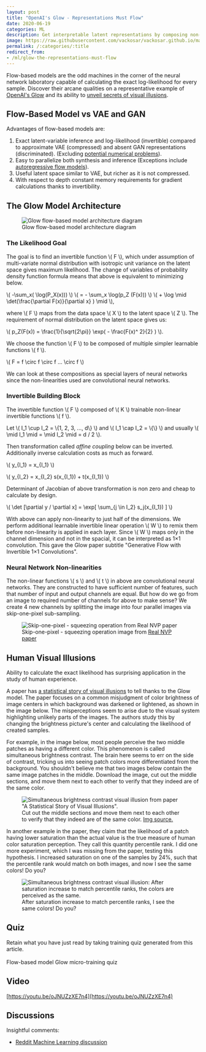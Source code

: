 ```yaml
---
layout: post
title: "OpenAI's Glow - Representations Must Flow"
date: 2020-06-19
categories: ML
description: Get interpretable latent representations by composing non-linear invertible functions and maximizing the exact log-likelihood.
image: https://raw.githubusercontent.com/vackosar/vackosar.github.io/master/images/glow-drawing.png
permalink: /:categories/:title
redirect_from:
- /ml/glow-the-representations-must-flow
---
```


<script src="https://polyfill.io/v3/polyfill.min.js?features=es6"></script>
<script id="MathJax-script" async src="https://cdn.jsdelivr.net/npm/mathjax@3/es5/tex-mml-chtml.js"></script>

Flow-based models are the odd machines in the corner of the neural network laboratory capable of calculating the exact log-likelihood for every sample.
Discover their arcane qualities on a representative example of [OpenAI's Glow](https://d4mucfpksywv.cloudfront.net/research-covers/glow/paper/glow.pdf) and its ability to [unveil secrets of visual illusions](https://arxiv.org/pdf/2005.08772v1.pdf).

## Flow-Based Model vs VAE and GAN
Advantages of flow-based models are:
1. Exact latent-variable inference and log-likelihood (invertible) compared to approximate VAE (compressed) and absent GAN representations (discriminated). (Excluding [potential numerical problems](https://arxiv.org/abs/2006.09347)).
1. Easy to parallelize both synthesis and inference (Exceptions include [autoregressive flow models](https://lilianweng.github.io/lil-log/2018/10/13/flow-based-deep-generative-models.html#models-with-autoregressive-flows)).
1. Useful latent space similar to VAE, but richer as it is not compressed.
1. With respect to depth constant memory requirements for gradient calculations thanks to invertibility.

## The Glow Model Architecture
<figure class="figure">
    <img
        class="figure-img img-fluid rounded"
        src="https://raw.githubusercontent.com/vackosar/vackosar.github.io/master/images/glow-drawing.png"
        alt="Glow flow-based model architecture diagram" />
    <figcaption class="figure-caption">Glow flow-based model architecture diagram</figcaption>
</figure>


### The Likelihood Goal

The goal is to find an invertible function \\( F \\), which under assumption of multi-variate normal distribution with isotropic unit variance
on the latent space gives maximum likelihood. The change of variables of probability density function formula means that above is equivalent to minimizing below.

\\( -\sum_x( \log(P_X(x))) \\) \\( = - \sum_x  \log(p_Z (F(x))) \\) \\( + \log \mid \det(\frac{\partial F(x)}{\partial x} ) \mid \\),

where \\( F \\) maps from the data space \\(  X \\) to the latent space \\( Z \\). The requirement of normal distribution on the latent space gives us:

\\(  p_Z(F(x)) = \frac{1}{\sqrt{2\pi}} \exp( - \frac{F(x)^ 2}{2} ) \\).

We choose the function \\( F \\) to be composed of multiple simpler learnable functions \\( f \\).

\\(  F = f \circ f \circ f ... \circ f \\)

We can look at these compositions as special layers of neural networks since the non-linearities used are convolutional neural networks.

### Invertible Building Block

The invertible function \\( F \\) composed of \\( K \\) trainable non-linear invertible functions \\( f \\).

Let \\( I_1 \cup I_2 = \\{1, 2, 3, ..., d\\} \\) and \\( I_1 \cap I_2 = \\{\\} \\) and usually \\( \mid I_1 \mid = \mid I_2 \mid = d / 2 \\).

Then transformation called _affine coupling_ below can be inverted. Additionally inverse calculation costs as much as forward.

\\( y_{I_1} = x_{I_1} \\)

\\( y_{I_2} = x_{I_2} s(x_{I_1}) + t(x_{I_1}) \\)


Determinant of Jacobian of above transformation is non zero and cheap to calculate by design.

\\( \det [\partial y / \partial x] = \exp[ \sum_{j \in I_2} s_j(x_{I_1}) ] \\)

With above can apply non-linearity to just half of the dimensions. We perform additional learnable invertible linear operation \\( W \\) to remix them before non-linearity is applied in each layer.
Since \\( W \\) maps only in the channel dimension and not in the spacial, it can be interpreted as 1×1 convolution.
This gave the Glow paper subtitle "Generative Flow with Invertible 1×1 Convolutions".


### Neural Network Non-linearities

The non-linear functions \\( s \\) and \\( t \\) in above are convolutional neural networks. They are constructed to have sufficient number of features, such that number of input and output channels are equal.
But how do we go from an image to required number of channels for above to make sense? We create 4 new channels by splitting the image into four parallel images via skip-one-pixel sub-sampling.

<figure class="figure">
    <img
        class="figure-img img-fluid rounded"
        src="https://raw.githubusercontent.com/vackosar/vackosar.github.io/master/images/glow-masking.png"
        alt="Skip-one-pixel - squeezing operation from Real NVP paper"/>
    <figcaption class="figure-caption">Skip-one-pixel - squeezing operation image from <a href="https://arxiv.org/pdf/1605.08803.pdf">Real NVP paper</a></figcaption>
</figure>


## Human Visual Illusions
Ability to calculate the exact likelihood has surprising application in the study of human experience.

A paper has [a statistical story of visual illusions](https://arxiv.org/pdf/2005.08772v1.pdf) to tell thanks to the Glow model. 
The paper focuses on a common misjudgment of color brightness of image centers in which background was darkened or lightened, as shown in the image below.
The misperceptions seem to arise due to the visual system highlighting unlikely parts of the images.
The authors study this by changing the brightness picture's center and calculating the likelihood of created samples.

For example, in the image below, most people perceive the two middle patches as having a different color.
This phenomenon is called simultaneous brightness contrast.
The brain here seems to err on the side of contrast, tricking us into seeing patch colors more differentiated from the background.
You shouldn't believe me that two images below contain the same image patches in the middle.
Download the image, cut out the middle sections, and move them next to each other to verify that they indeed are of the same color. 


<figure class="figure">
    <img
        class="figure-img img-fluid rounded"
        src="https://raw.githubusercontent.com/vackosar/vackosar.github.io/master/images/glow-illusion.png"
        alt='Simultaneous brightness contrast visual illusion from paper "A Statistical Story of Visual Illusions".'/>
    <figcaption class="figure-caption">Cut out the middle sections and move them next to each other to verify that they indeed are of the same color. <a href="https://arxiv.org/pdf/2005.08772v1.pdf)">Img source.</a></figcaption>
</figure>

In another example in the paper, they claim that the likelihood of a patch having lower saturation than the actual value is the true measure of human color saturation perception.
They call this quantity percentile rank.
I did one more experiment, which I was missing from the paper, testing this hypothesis.
I increased saturation on one of the samples by 24%, such that the percentile rank would match on both images, and now I see the same colors! Do you?

<figure class="figure">
    <img
        class="figure-img img-fluid rounded"
        src="https://raw.githubusercontent.com/vackosar/vackosar.github.io/master/images/glow-contrast-illusion-saturation.png"
        alt='Simultaneous brightness contrast visual illusion: After saturation increase to match percentile ranks, the colors are perceived as the same.'/>
    <figcaption class="figure-caption">After saturation increase to match percentile ranks, I see the same colors! Do you?</figcaption>
</figure>

## Quiz

Retain what you have just read by taking training quiz generated from this article.<br>
<br>
<a class="btn btn-warning" style="text-decoration: none;" href="https://quizrecall.com/study/public-test?store_id=b9a650a9-28c5-41c6-b5d0-cceb2c0988df">Flow-based model Glow micro-training quiz</a>


## Video

[https://youtu.be/oJNUZzXE7n4](https://youtu.be/oJNUZzXE7n4)


## Discussions

Insightful comments:
- [Reddit Machine Learning discussion](https://www.reddit.com/r/MachineLearning/comments/hcprze/d_glow_the_representations_must_flow/)
